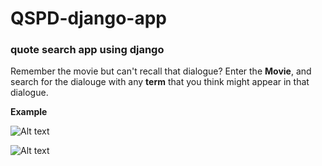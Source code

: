 # QSPD-django-app
### quote search app using django

Remember the movie but can't recall that dialogue? 
Enter the **Movie**, and search for the dialouge with any **term** that you think might appear in that dialogue.


**Example**

![Alt text](1.png?raw=true "qtsearchapp/Search")

![Alt text](2.png?raw=true "qtsearchapp/Result")
